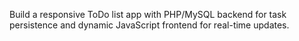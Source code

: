 Build a responsive ToDo list app with PHP/MySQL backend for task persistence and dynamic JavaScript frontend for real-time updates.
